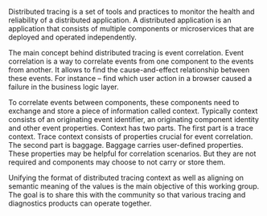 Distributed tracing is a set of tools and practices to monitor the health and reliability of a distributed application. A distributed application is an application that consists of multiple components or microservices that are deployed and operated independently.

The main concept behind distributed tracing is event correlation. Event correlation is a way to correlate events from one component to the events from another. It allows to find the cause-and-effect relationship between these events. For instance – find which user action in a browser caused a failure in the business logic layer.

To correlate events between components, these components need to exchange and store a piece of information called context. Typically context consists of an originating event identifier, an originating component identity and other event properties. Context has two parts. The first part is a trace context. Trace context consists of properties crucial for event correlation. The second part is baggage. Baggage carries user-defined properties. These properties may be helpful for correlation scenarios. But they are not required and components may choose to not carry or store them.

Unifying the format of distributed tracing context as well as aligning on semantic meaning of the values is the main objective of this working group. The goal is to share this with the community so that various tracing and diagnostics products can operate together.
